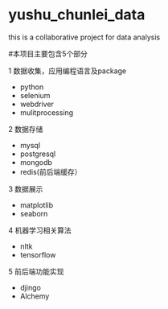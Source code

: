 # yushu_chunlei_data
this is a collaborative project for data analysis

#本项目主要包含5个部分

1 数据收集，应用编程语言及package
  - python
  - selenium
  - webdriver
  - mulitprocessing
  

2 数据存储
  - mysql
  - postgresql
  - mongodb
  - redis(前后端缓存）

3 数据展示
  - matplotlib
  - seaborn

4 机器学习相关算法
  - nltk
  - tensorflow
  

5 前后端功能实现
  - djingo
  - Alchemy
  
